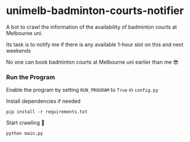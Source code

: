 # unimelb-badminton-courts-notifier

A bot to crawl the information of the availability of badminton courts at Melbourne uni.

Its task is to notify me if there is any available 1-hour slot on this and next weekends

No one can book badminton courts at Melbourne uni earlier than me 😎

### Run the Program
Enable the program by setting `RUN_PROGRAM` to `True` in `config.py`

Install dependencies if needed
```
pip install -r requirements.txt
```

Start crawling 🤠
```
python main.py
```